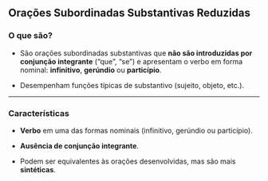## **Orações Subordinadas Substantivas Reduzidas**

### **O que são?**

- São orações subordinadas substantivas que **não são introduzidas por conjunção integrante** (“que”, “se”) e apresentam o verbo em forma nominal: **infinitivo**, **gerúndio** ou **particípio**.
    
- Desempenham funções típicas de substantivo (sujeito, objeto, etc.).
    

---

### **Características**

- **Verbo** em uma das formas nominais (infinitivo, gerúndio ou particípio).
    
- **Ausência de conjunção integrante**.
    
- Podem ser equivalentes às orações desenvolvidas, mas são mais **sintéticas**.
